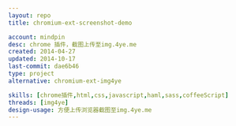 ```yaml
---
layout: repo
title: chromium-ext-screenshot-demo

account: mindpin
desc: chrome 插件，截图上传至img.4ye.me
created: 2014-04-27
updated: 2014-10-17
last-commit: dae6b46
type: project
alternative: chromium-ext-img4ye

skills: [chrome插件,html,css,javascript,haml,sass,coffeeScript]
threads: [img4ye]
design-usage: 方便上传浏览器截图至img.4ye.me
---
```

